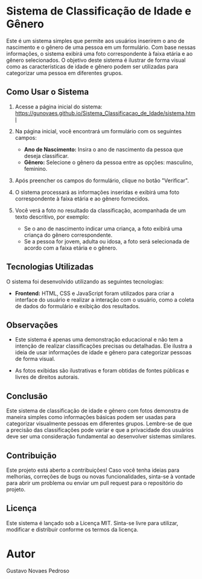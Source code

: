 # Sistema de Classificação de Idade e Gênero

Este é um sistema simples que permite aos usuários inserirem o ano de nascimento e o gênero de uma pessoa em um formulário. Com base nessas informações, o sistema exibirá uma foto correspondente à faixa etária e ao gênero selecionados. O objetivo deste sistema é ilustrar de forma visual como as características de idade e gênero podem ser utilizadas para categorizar uma pessoa em diferentes grupos.

## Como Usar o Sistema

1. Acesse a página inicial do sistema:
https://gunovaes.github.io/Sistema_Classificacao_de_Idade/sistema.html

2. Na página inicial, você encontrará um formulário com os seguintes campos:
   - **Ano de Nascimento:** Insira o ano de nascimento da pessoa que deseja classificar.
   - **Gênero:** Selecione o gênero da pessoa entre as opções: masculino, feminino.

3. Após preencher os campos do formulário, clique no botão "Verificar".

4. O sistema processará as informações inseridas e exibirá uma foto correspondente à faixa etária e ao gênero fornecidos.

5. Você verá a foto no resultado da classificação, acompanhada de um texto descritivo, por exemplo:
   - Se o ano de nascimento indicar uma criança, a foto exibirá uma criança do gênero correspondente.
   - Se a pessoa for jovem, adulta ou idosa, a foto será selecionada de acordo com a faixa etária e o gênero.

## Tecnologias Utilizadas

O sistema foi desenvolvido utilizando as seguintes tecnologias:

- **Frontend:** HTML, CSS e JavaScript foram utilizados para criar a interface do usuário e realizar a interação com o usuário, como a coleta de dados do formulário e exibição dos resultados.

## Observações

- Este sistema é apenas uma demonstração educacional e não tem a intenção de realizar classificações precisas ou detalhadas. Ele ilustra a ideia de usar informações de idade e gênero para categorizar pessoas de forma visual.

- As fotos exibidas são ilustrativas e foram obtidas de fontes públicas e livres de direitos autorais.

## Conclusão

Este sistema de classificação de idade e gênero com fotos demonstra de maneira simples como informações básicas podem ser usadas para categorizar visualmente pessoas em diferentes grupos. Lembre-se de que a precisão das classificações pode variar e que a privacidade dos usuários deve ser uma consideração fundamental ao desenvolver sistemas similares.

## Contribuição

Este projeto está aberto a contribuições! Caso você tenha ideias para melhorias, correções de bugs ou novas funcionalidades, sinta-se à vontade para abrir um problema ou enviar um pull request para o repositório do projeto.

## Licença

Este sistema é lançado sob a Licença MIT. Sinta-se livre para utilizar, modificar e distribuir conforme os termos da licença.

# Autor

Gustavo Novaes Pedroso
